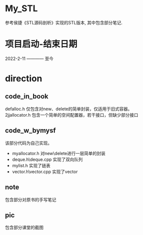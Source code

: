 # My_STL  
参考侯捷《STL源码剖析》实现的STL版本, 其中包含部分笔记.
# 项目启动-结束日期
2022-2-11 ———— 至今
# direction
## code_in_book
defalloc.h 仅包含对new、delete的简单封装，仅适用于旧式容器。
2jjallocator.h 包含一个简单的空间配置器，若干接口，但缺少部分接口
## code_w_bymysf
该部分代码为自己实现。
+ myallocator.h 对new\delete进行一层简单的封装
+ deque.h\deque.cpp 实现了双向队列
+ mylist.h 实现了链表
+ vector.h\vector.cpp 实现了vector
## note
包含部分对原书的手写笔记
## pic
包含部分课堂的截图